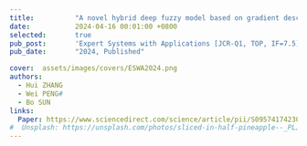 ```yaml
---
title:          "A novel hybrid deep fuzzy model based on gradient descent algorithm with application to time series forecasting"
date:           2024-04-16 00:01:00 +0800
selected:       true
pub_post:       'Expert Systems with Applications [JCR-Q1, TOP, IF=7.5]'
pub_date:       "2024, Published"

cover:  assets/images/covers/ESWA2024.png
authors:
  - Hui ZHANG
  - Wei PENG#
  - Bo SUN
links:
  Paper: https://www.sciencedirect.com/science/article/pii/S0957417423024909
#  Unsplash: https://unsplash.com/photos/sliced-in-half-pineapple--_PLJZmHZzk
---
```

